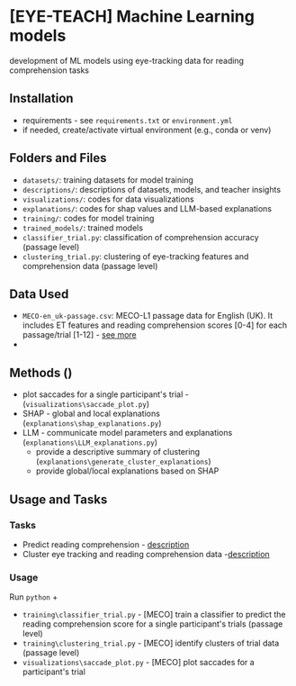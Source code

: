 # [EYE-TEACH] Machine Learning models
development of ML models using eye-tracking data for reading comprehension tasks

## Installation
- requirements - see `requirements.txt` or `environment.yml`
- if needed, create/activate virtual environment (e.g., conda or venv)  

## Folders and Files
- `datasets/`: training datasets for model training
- `descriptions/`: descriptions of datasets, models, and teacher insights
- `visualizations/`: codes for data visualizations
- `explanations/`: codes for shap values and LLM-based explanations
- `training/`: codes for model training
- `trained_models/`: trained models
- `classifier_trial.py`: classification of comprehension accuracy (passage level)
- `clustering_trial.py`: clustering of eye-tracking features and comprehension data (passage level)

## Data Used
- `MECO-en_uk-passage.csv`: MECO-L1 passage data for English (UK). It includes ET features and reading comprehension scores [0-4] for each passage/trial [1-12] - [see more](descriptions/data/mecoL1.md)
- 

## Methods ()
- plot saccades for a single participant's trial - (`visualizations\saccade_plot.py`)
- SHAP - global and local explanations (`explanations\shap_explanations.py`)
- LLM - communicate model parameters and explanations (`explanations\LLM_explanations.py`)
    - provide a descriptive summary of clustering (`explanations\generate_cluster_explanations`)
    - provide global/local explanations based on SHAP

## Usage and Tasks
### Tasks
- Predict reading comprehension - [description](descriptions/models/predict.md)
- Cluster eye tracking and reading comprehension data -[description](descriptions/models/cluster.md)

### Usage
Run `python` + 
- `training\classifier_trial.py` - [MECO] train a classifier to predict the reading comprehension score for a single participant's trials (passage level)
- `training\clustering_trial.py` - [MECO] identify clusters of trial data (passage level)
- `visualizations\saccade_plot.py` - [MECO] plot saccades for a participant's trial
 